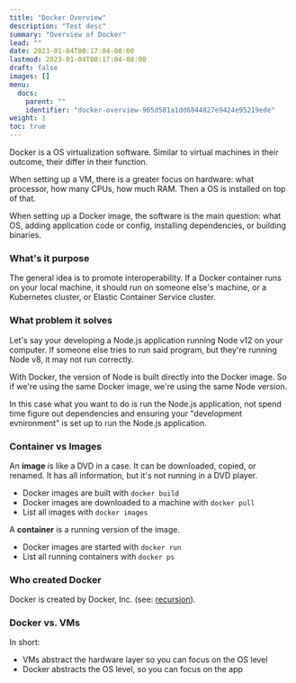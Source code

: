 ```yaml
---
title: "Docker Overview"
description: "Test desc"
summary: "Overview of Docker"
lead: ""
date: 2023-01-04T00:17:04-08:00
lastmod: 2023-01-04T00:17:04-08:00
draft: false
images: []
menu:
  docs:
    parent: ""
    identifier: "docker-overview-965d581a1dd6844827e9424e95219ede"
weight: 1
toc: true
---
```


Docker is a OS virtualization software. Similar to virtual machines in their outcome, their differ in their function.

When setting up a VM, there is a greater focus on hardware: what processor, how many CPUs, how much RAM. Then a OS is installed on top of that.

When setting up a Docker image, the software is the main question: what OS, adding application code or config, installing dependencies, or building binaries.

### What's it purpose

The general idea is to promote interoperability. If a Docker container runs on your local machine, it should run on someone else's machine, or a Kubernetes cluster, or Elastic Container Service cluster.

### What problem it solves

Let's say your developing a Node.js application running Node v12 on your computer. If someone else tries to run said program, but they're running Node v8, it may not run correctly.

With Docker, the version of Node is built directly into the Docker image. So if we're using the same Docker image, we're using the same Node version.

In this case what you want to do is run the Node.js application, not spend time figure out dependencies and ensuring your "development evnironment" is set up to run the Node.js application.

### Container vs Images

An **image** is like a DVD in a case. It can be downloaded, copied, or renamed. It has all information, but it's not running in a DVD player.

- Docker images are built with `docker build`
- Docker images are downloaded to a machine with `docker pull`
- List all images with `docker images`

A **container** is a running version of the image.

- Docker images are started with `docker run`
- List all running containers with `docker ps`

### Who created Docker

Docker is created by Docker, Inc. (see: [recursion](#who-created-docker)).

### Docker vs. VMs

In short:

- VMs abstract the hardware layer so you can focus on the OS level
- Docker abstracts the OS level, so you can focus on the app
